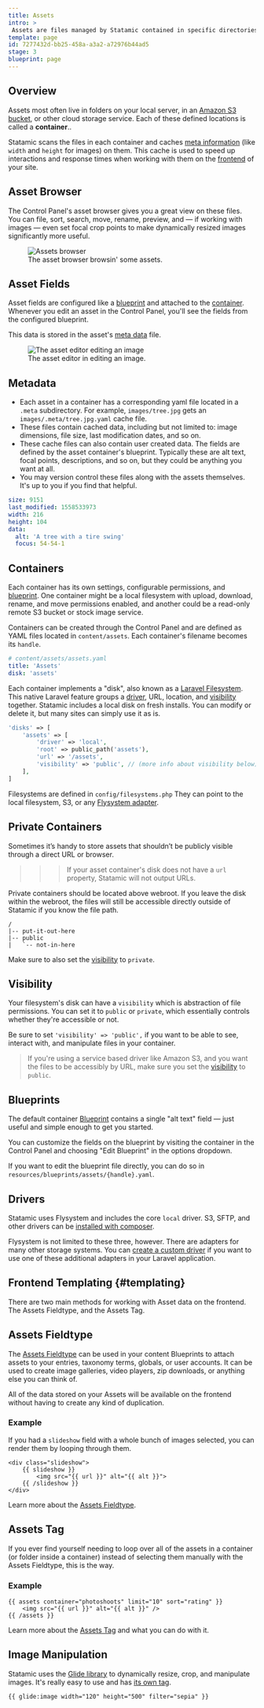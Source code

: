 ```yaml
---
title: Assets
intro: >
 Assets are files managed by Statamic contained in specific directories. They can be images, videos, PDFs, giant text documents containing video game walk-throughs, or literally any other type of file. Each asset can have fields and content attached to them, just like entries.
template: page
id: 7277432d-bb25-458a-a3a2-a72976b44ad5
stage: 3
blueprint: page
---
```

## Overview

Assets most often live in folders on your local server, in an [Amazon S3 bucket](https://aws.amazon.com/s3), or other cloud storage service. Each of these defined locations is called a **container**..

Statamic scans the files in each container and caches [meta information](#metadata) (like `width` and `height` for images) on them. This cache is used to speed up interactions and response times when working with them on the [frontend](/frontend) of your site.

## Asset Browser
The Control Panel's asset browser gives you a great view on these files. You can file, sort, search, move, rename, preview, and — if working with images — even set focal crop points to make dynamically resized images significantly more useful.

<figure>
    <img src="/img/assets.png" alt="Assets browser">
    <figcaption>The asset browser browsin' some assets.</figcaption>
</figure>

## Asset Fields

Asset fields are configured like a [blueprint](/blueprints) and attached to the [container](#containers). Whenever you edit an asset in the Control Panel, you'll see the fields from the configured blueprint.

This data is stored in the asset's [meta data](#metadata) file.

<figure>
    <img src="/img/asset-editor.png" alt="The asset editor editing an image">
    <figcaption>The asset editor in editing an image.</figcaption>
</figure>

## Metadata

- Each asset in a container has a corresponding yaml file located in a `.meta` subdirectory. For example, `images/tree.jpg` gets an `images/.meta/tree.jpg.yaml` cache file.
- These files contain cached data, including but not limited to: image dimensions, file size, last modification dates, and so on.
- These cache files can also contain user created data. The fields are defined by the asset container's blueprint. Typically these are alt text, focal points, descriptions, and so on, but they could be anything you want at all.
- You may version control these files along with the assets themselves. It's up to you if you find that helpful.

``` yaml
size: 9151
last_modified: 1558533973
width: 216
height: 104
data:
  alt: 'A tree with a tire swing'
  focus: 54-54-1
```

## Containers

Each container has its own settings, configurable permissions, and [blueprint](#blueprint). One container might be a local filesystem with upload, download, rename, and move permissions enabled, and another could be a read-only remote S3 bucket or stock image service.

Containers can be created through the Control Panel and are defined as YAML files located in `content/assets`. Each container's filename becomes its `handle`.

``` yaml
# content/assets/assets.yaml
title: 'Assets'
disk: 'assets'
```

Each container implements a "disk", also known as a [Laravel Filesystem](https://laravel.com/docs/filesystem). This native Laravel feature groups a [driver](#drivers), URL, location, and [visibility](#visibility) together. Statamic includes a local disk on fresh installs. You can modify or delete it, but many sites can simply use it as is.

``` php
'disks' => [
    'assets' => [
        'driver' => 'local',
        'root' => public_path('assets'),
        'url' => '/assets',
        'visibility' => 'public', // (more info about visibility below)
    ],
]
```

Filesystems are defined in `config/filesystems.php`  They can point to the local filesystem, S3, or any [Flysystem adapter](https://flysystem.thephpleague.com/v2/docs/).

## Private Containers

Sometimes it’s handy to store assets that shouldn’t be publicly visible through a direct URL or browser.

>>> If your asset container's disk does not have a `url` property, Statamic will not output URLs.

Private containers should be located above webroot. If you leave the disk within the webroot, the files will still be accessible directly outside of Statamic if you know the file path.

``` files
/
|-- put-it-out-here
|-- public
|   `-- not-in-here
```

Make sure to also set the [visibility](#visibility) to `private`.


## Visibility

Your filesystem's disk can have a `visibility` which is abstraction of file permissions. You can set it to `public` or `private`, 
which essentially controls whether they're accessible or not.

Be sure to set `'visibility' => 'public',` if you want to be able to see, interact with, and manipulate files in your container.

> If you're using a service based driver like Amazon S3, and you want the files to be accessibly by URL, make sure you set the [visibility](#visibility) to `public`.

## Blueprints

The default container [Blueprint](/blueprints) contains a single "alt text" field — just useful and simple enough to get you started.

You can customize the fields on the blueprint by visiting the container in the Control Panel and choosing "Edit Blueprint" in the options dropdown.

If you want to edit the blueprint file directly, you can do so in `resources/blueprints/assets/{handle}.yaml`.

## Drivers

Statamic uses Flysystem and includes the core `local` driver. S3, SFTP, and other drivers can be [installed with composer](https://laravel.com/docs/filesystem#driver-prerequisites).

Flysystem is not limited to these three, however. There are adapters for many other storage systems. You can [create a custom driver](https://laravel.com/docs/filesystem#custom-filesystems) if you want to use one of these additional adapters in your Laravel application.


## Frontend Templating {#templating}

There are two main methods for working with Asset data on the frontend. The Assets Fieldtype, and the Assets Tag.

## Assets Fieldtype

The [Assets Fieldtype](/fieldtypes/asset) can be used in your content Blueprints to attach assets to your entries, taxonomy terms, globals, or user accounts. It can be used to create image galleries, video players, zip downloads, or anything else you can think of.

All of the data stored on your Assets will be available on the frontend without having to create any kind of duplication.

### Example

If you had a `slideshow` field with a whole bunch of images selected, you can render them by looping through them.

```
<div class="slideshow">
    {{ slideshow }}
        <img src="{{ url }}" alt="{{ alt }}">
    {{ /slideshow }}
</div>
```

Learn more about the [Assets Fieldtype](/fieldtypes/assets).

## Assets Tag

If you ever find yourself needing to loop over all of the assets in a container (or folder inside a container) instead of selecting them manually with the Assets Fieldtype, this is the way.

### Example
```
{{ assets container="photoshoots" limit="10" sort="rating" }}
    <img src="{{ url }}" alt="{{ alt }}" />
{{ /assets }}
```

Learn more about the [Assets Tag](/tags/assets) and what you can do with it.

## Image Manipulation

Statamic uses the [Glide library](https://glide.thephpleague.com/) to dynamically resize, crop, and manipulate images. It's really easy to use and has [its own tag](/tags/glide).

```
{{ glide:image width="120" height="500" filter="sepia" }}
```
